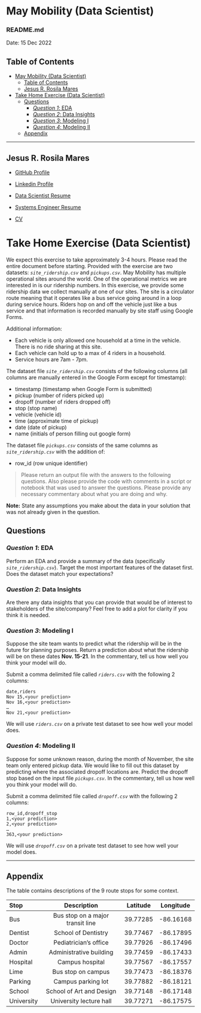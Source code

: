 # May Mobility (Data Scientist)

### README.md <!-- omit from toc -->

Date: 15 Dec 2022

## Table of Contents

- [May Mobility (Data Scientist)](#may-mobility-data-scientist)
  - [Table of Contents](#table-of-contents)
  - [Jesus R. Rosila Mares](#jesus-r-rosila-mares)
- [Take Home Exercise (Data Scientist)](#take-home-exercise-data-scientist)
  - [Questions](#questions)
    - [*Question 1*: EDA](#question-1-eda)
    - [*Question 2*: Data Insights](#question-2-data-insights)
    - [*Question 3*: Modeling I](#question-3-modeling-i)
    - [*Question 4*: Modeling II](#question-4-modeling-ii)
  - [Appendix](#appendix)

---

## Jesus R. Rosila Mares

- [GitHub Profile](https://github.com/jrosilam)

- [Linkedin Profile](https://www.linkedin.com/in/jrosilam/)

- [Data Scientist Resume](https://drive.google.com/file/d/1zrlaanzFNzdh1nAFth_IemuxQ-BZQJy6/view?usp=sharing)

- [Systems Engineer Resume](https://drive.google.com/file/d/12JxFKRkWKeZhiTGysg-ds-w4QnoOhId8/view?usp=sharing)

- [CV](https://drive.google.com/file/d/1YDn7v4gwnVJQ-2RTDxf-ftHEQFYteEEJ/view?usp=sharing)

# Take Home Exercise (Data Scientist)

We expect this exercise to take approximately 3-4 hours. Please read the entire document before
starting. Provided with the exercise are two datasets: *`site_ridership.csv`* and *`pickups.csv`*.
May Mobility has multiple operational sites around the world. One of the operational metrics we are
interested in is our ridership numbers. In this exercise, we provide some ridership data we collect
manually at one of our sites. The site is a circulator route meaning that it operates like a bus service
going around in a loop during service hours. Riders hop on and off the vehicle just like a bus service
and that information is recorded manually by site staff using Google Forms.

Additional information:

- Each vehicle is only allowed one household at a time in the vehicle. There is no ride sharing at this site.
- Each vehicle can hold up to a max of 4 riders in a household.
- Service hours are 7am - 7pm.

The dataset file *`site_ridership.csv`* consists of the following columns (all columns are manually entered
in the Google Form except for timestamp):

- timestamp (timestamp when Google Form is submitted)
- pickup (number of riders picked up)
- dropoff (number of riders dropped off)
- stop (stop name)
- vehicle (vehicle id)
- time (approximate time of pickup)
- date (date of pickup)
- name (initials of person filling out google form)

The dataset file *`pickups.csv`* consists of the same columns as *`site_ridership.csv`* with the addition of:

- row_id (row unique identifier)

> Please return an output file with the answers to the following questions. Also please provide
the code with comments in a script or notebook that was used to answer the questions.
Please provide any necessary commentary about what you are doing and why.

**Note:** State any assumptions you make about the data in your solution that was not already given in
the question.

## Questions

### *Question 1*: EDA

Perform an EDA and provide a summary of the data (specifically *`site_ridership.csv`*). Target the most
important features of the dataset first. Does the dataset match your expectations?

### *Question 2*: Data Insights

Are there any data insights that you can provide that would be of interest to stakeholders of the
site/company? Feel free to add a plot for clarity if you think it is needed.

### *Question 3*: Modeling I

Suppose the site team wants to predict what the ridership will be in the future for planning purposes.
Return a prediction about what the ridership will be on these dates **Nov. 15-21**. In the commentary, tell
us how well you think your model will do.

Submit a comma delimited file called *`riders.csv`* with the following 2 columns:

```terminal
date,riders
Nov 15,<your prediction>
Nov 16,<your prediction>
…
Nov 21,<your prediction>
```

We will use *`riders.csv`* on a private test dataset to see how well your model does.

### *Question 4*: Modeling II

Suppose for some unknown reason, during the month of November, the site team only entered pickup
data. We would like to fill out this dataset by predicting where the associated dropoff locations are.
Predict the dropoff stop based on the input file *`pickups.csv`*. In the commentary, tell us how well you
think your model will do.    

Submit a comma delimited file called *`dropoff.csv`* with the following 2 columns:

```terminal
row_id,dropoff_stop
1,<your prediction>
2,<your prediction>
…
363,<your prediction>
```

We will use *`dropoff.csv`* on a private test dataset to see how well your model does.

---

## Appendix

The table contains descriptions of the 9 route stops for some context.

| Stop       | Description                      | Latitude | Longitude |
|:-----------|:--------------------------------:|----------|-----------|
| Bus        | Bus stop on a major transit line | 39.77285 | -86.16168 |
| Dentist    | School of Dentistry              | 39.77467 | -86.17895 |
| Doctor     | Pediatrician’s office            | 39.77926 | -86.17496 |
| Admin      | Administrative building          | 39.77459 | -86.17433 |
| Hospital   | Campus hospital                  | 39.77567 | -86.17557 |
| Lime       | Bus stop on campus               | 39.77473 | -86.18376 |
| Parking    | Campus parking lot               | 39.77882 | -86.18121 |
| School     | School of Art and Design         | 39.77148 | -86.17148 |
| University | University lecture hall          | 39.77271 | -86.17575 |